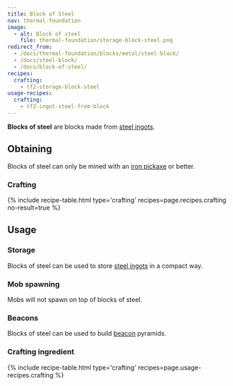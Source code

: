 ```yaml
---
title: Block of Steel
nav: thermal-foundation
image:
  - alt: Block of steel
    file: thermal-foundation/storage-block-steel.png
redirect_from:
  - /docs/thermal-foundation/blocks/metal/steel-block/
  - /docs/steel-block/
  - /docs/block-of-steel/
recipes:
  crafting:
    - tf2-storage-block-steel
usage-recipes:
  crafting:
    - tf2-ingot-steel-from-block
---
```


**Blocks of steel** are blocks made from [steel ingots](/docs/thermal-foundation/steel-ingot/).


Obtaining
---------

Blocks of steel can only be mined with an [iron
pickaxe](https://minecraft.gamepedia.com/Pickaxe) or better.

### Crafting
{% include recipe-table.html type='crafting' recipes=page.recipes.crafting no-result=true %}


Usage
-----

### Storage
Blocks of steel can be used to store [steel ingots](/docs/thermal-foundation/steel-ingot/) in a
compact way.

### Mob spawning
Mobs will not spawn on top of blocks of steel.

### Beacons
Blocks of steel can be used to build
[beacon](https://minecraft.gamepedia.com/Beacon) pyramids.

### Crafting ingredient
{% include recipe-table.html type='crafting' recipes=page.usage-recipes.crafting %}
